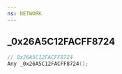 ```yaml
---
ns: NETWORK
---
```

## _0x26A5C12FACFF8724

```c
// 0x26A5C12FACFF8724
Any _0x26A5C12FACFF8724();
```

